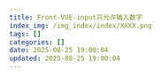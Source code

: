 ```yaml
---
title: Front-VUE-input只允许输入数字
index_img: /img_index/index/XXXX.png
tags: []
categories: []
date: 2025-08-25 19:00:04
updated: 2025-08-25 19:00:04
---
```

